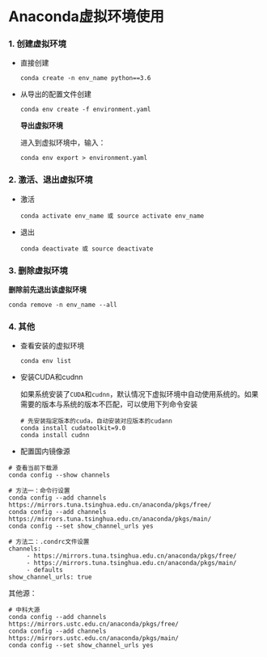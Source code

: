 

# Anaconda虚拟环境使用

### 1. 创建虚拟环境

* 直接创建

  ```shell
  conda create -n env_name python==3.6
  ```

* 从导出的配置文件创建

  ```shell
  conda env create -f environment.yaml
  ```

  **导出虚拟环境**

  进入到虚拟环境中，输入：

  ```shell
  conda env export > environment.yaml
  ```

### 2. 激活、退出虚拟环境

* 激活

  ```shell
  conda activate env_name 或 source activate env_name
  ```

* 退出

  ```shell
  conda deactivate 或 source deactivate
  ```

### 3. 删除虚拟环境

**删除前先退出该虚拟环境**

```shell
conda remove -n env_name --all
```

### 4. 其他

* 查看安装的虚拟环境

  ```shell
  conda env list
  ```

* 安装CUDA和cudnn

  如果系统安装了`CUDA`和`cudnn`，默认情况下虚拟环境中自动使用系统的。如果需要的版本与系统的版本不匹配，可以使用下列命令安装

  ```shell
  # 先安装指定版本的cuda，自动安装对应版本的cudann
  conda install cudatoolkit=9.0
  conda install cudnn
  ```

* 配置国内镜像源
```shell
# 查看当前下载源
conda config --show channels

# 方法一：命令行设置
conda config --add channels https://mirrors.tuna.tsinghua.edu.cn/anaconda/pkgs/free/
conda config --add channels https://mirrors.tuna.tsinghua.edu.cn/anaconda/pkgs/main/
conda config --set show_channel_urls yes

# 方法二：.condrc文件设置
channels:
     - https://mirrors.tuna.tsinghua.edu.cn/anaconda/pkgs/free/
     - https://mirrors.tuna.tsinghua.edu.cn/anaconda/pkgs/main/
     - defaults
show_channel_urls: true
```

其他源：
```
# 中科大源
conda config --add channels https://mirrors.ustc.edu.cn/anaconda/pkgs/free/
conda config --add channels https://mirrors.ustc.edu.cn/anaconda/pkgs/main/
conda config --set show_channel_urls yes
```

  

